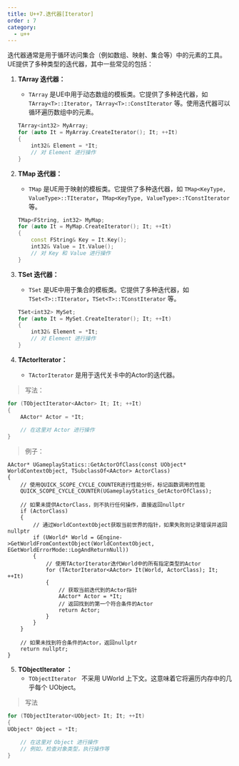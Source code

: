 ```yaml
---
title: U++7.迭代器[Iterator]
order : 7
category:
  - u++
---
```


<ChatMessage avatar="../../assets/emoji/hh.png" :avatarWidth="40">
迭代器通常是用于循环访问集合（例如数组、映射、集合等）中的元素的工具。UE提供了多种类型的迭代器，其中一些常见的包括：
</ChatMessage>

1. **TArray 迭代器：**
    - `TArray` 是UE中用于动态数组的模板类。它提供了多种迭代器，如 `TArray<T>::Iterator`，`TArray<T>::ConstIterator` 等。使用迭代器可以循环遍历数组中的元素。

   ```cpp
   TArray<int32> MyArray;
   for (auto It = MyArray.CreateIterator(); It; ++It)
   {
       int32& Element = *It;
       // 对 Element 进行操作
   }
   ```

2. **TMap 迭代器：**
    - `TMap` 是UE用于映射的模板类。它提供了多种迭代器，如 `TMap<KeyType, ValueType>::TIterator`，`TMap<KeyType, ValueType>::TConstIterator` 等。

   ```cpp
   TMap<FString, int32> MyMap;
   for (auto It = MyMap.CreateIterator(); It; ++It)
   {
       const FString& Key = It.Key();
       int32& Value = It.Value();
       // 对 Key 和 Value 进行操作
   }
   ```

3. **TSet 迭代器：**
    - `TSet` 是UE中用于集合的模板类。它提供了多种迭代器，如 `TSet<T>::TIterator`，`TSet<T>::TConstIterator` 等。

   ```cpp
   TSet<int32> MySet;
   for (auto It = MySet.CreateIterator(); It; ++It)
   {
       int32& Element = *It;
       // 对 Element 进行操作
   }
   ```

4. **TActorIterator：**
    - `TActorIterator` 是用于迭代关卡中的Actor的迭代器。

>写法：

```cpp
for (TObjectIterator<AActor> It; It; ++It)
{
    AActor* Actor = *It;
    
    // 在这里对 Actor 进行操作
}

```

>例子：

```cpp{13}
AActor* UGameplayStatics::GetActorOfClass(const UObject* WorldContextObject, TSubclassOf<AActor> ActorClass)
{
    // 使用QUICK_SCOPE_CYCLE_COUNTER进行性能分析，标记函数调用的性能
    QUICK_SCOPE_CYCLE_COUNTER(UGameplayStatics_GetActorOfClass);

    // 如果未提供ActorClass，则不执行任何操作，直接返回nullptr
    if (ActorClass)
    {
        // 通过WorldContextObject获取当前世界的指针，如果失败则记录错误并返回nullptr
        if (UWorld* World = GEngine->GetWorldFromContextObject(WorldContextObject, EGetWorldErrorMode::LogAndReturnNull))
        {
            // 使用TActorIterator迭代World中的所有指定类型的Actor
            for (TActorIterator<AActor> It(World, ActorClass); It; ++It)
            {
                // 获取当前迭代到的Actor指针
                AActor* Actor = *It;
                // 返回找到的第一个符合条件的Actor
                return Actor;
            }
        }
    }

    // 如果未找到符合条件的Actor，返回nullptr
    return nullptr;
}
 ```
5. **TObjectIterator ：**
    - `TObjectIterator ` 不采用 UWorld 上下文。这意味着它将遍历内存中的几乎每个 UObject。

>写法

```cpp
for (TObjectIterator<UObject> It; It; ++It)
{
UObject* Object = *It;

    // 在这里对 Object 进行操作
    // 例如，检查对象类型，执行操作等
}
```